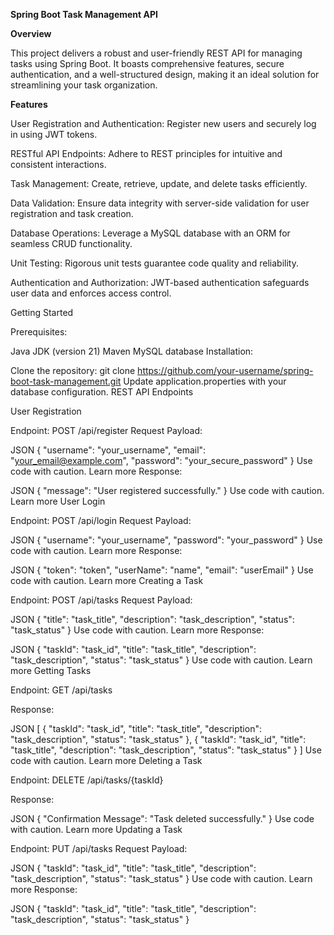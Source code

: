 **Spring Boot Task Management API**

**Overview**

This project delivers a robust and user-friendly REST API for managing tasks using Spring Boot. It boasts comprehensive features, secure authentication, and a well-structured design, making it an ideal solution for streamlining your task organization.

**Features**

User Registration and Authentication: Register new users and securely log in using JWT tokens.

RESTful API Endpoints: Adhere to REST principles for intuitive and consistent interactions.

Task Management: Create, retrieve, update, and delete tasks efficiently.

Data Validation: Ensure data integrity with server-side validation for user registration and task creation.

Database Operations: Leverage a MySQL database with an ORM for seamless CRUD functionality.

Unit Testing: Rigorous unit tests guarantee code quality and reliability.

Authentication and Authorization: JWT-based authentication safeguards user data and enforces access control.

Getting Started

Prerequisites:

Java JDK (version 21)
Maven
MySQL database
Installation:

Clone the repository: git clone https://github.com/your-username/spring-boot-task-management.git
Update application.properties with your database configuration.
REST API Endpoints

User Registration

Endpoint: POST /api/register
Request Payload:

JSON
{
  "username": "your_username",
  "email": "your_email@example.com",
  "password": "your_secure_password"
}
Use code with caution. Learn more
Response:

JSON
{
  "message": "User registered successfully."
}
Use code with caution. Learn more
User Login

Endpoint: POST /api/login
Request Payload:

JSON
{
  "username": "your_username",
  "password": "your_password"
}
Use code with caution. Learn more
Response:

JSON
{
    "token": "token",
    "userName": "name",
    "email": "userEmail"
}
Use code with caution. Learn more
Creating a Task

Endpoint: POST /api/tasks
Request Payload:

JSON
{
  "title": "task_title",
  "description": "task_description",
  "status": "task_status"
}
Use code with caution. Learn more
Response:

JSON
{
  "taskId": "task_id",
  "title": "task_title",
  "description": "task_description",
  "status": "task_status"
}
Use code with caution. Learn more
Getting Tasks

Endpoint: GET /api/tasks

Response:

JSON
[
  {
    "taskId": "task_id",
    "title": "task_title",
    "description": "task_description",
    "status": "task_status"
  },
  {
    "taskId": "task_id",
    "title": "task_title",
    "description": "task_description",
    "status": "task_status"
  }
]
Use code with caution. Learn more
Deleting a Task

Endpoint: DELETE /api/tasks/{taskId}

Response:

JSON
{
  "Confirmation Message": "Task deleted successfully."
}
Use code with caution. Learn more
Updating a Task

Endpoint: PUT /api/tasks
Request Payload:

JSON
{
  "taskId": "task_id",
  "title": "task_title",
  "description": "task_description",
  "status": "task_status"
}
Use code with caution. Learn more
Response:

JSON
{
  "taskId": "task_id",
  "title": "task_title",
  "description": "task_description",
  "status": "task_status"
}
